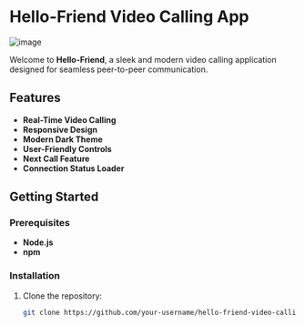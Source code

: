 # Hello-Friend Video Calling App

![image](https://github.com/user-attachments/assets/a682eac7-b4f6-4972-a31c-937fa61af685)


Welcome to **Hello-Friend**, a sleek and modern video calling application designed for seamless peer-to-peer communication.

## Features

- **Real-Time Video Calling**
- **Responsive Design**
- **Modern Dark Theme**
- **User-Friendly Controls**
- **Next Call Feature**
- **Connection Status Loader**

## Getting Started

### Prerequisites

- **Node.js**
- **npm**

### Installation

1. Clone the repository:
   ```bash
   git clone https://github.com/your-username/hello-friend-video-calling-app.git
